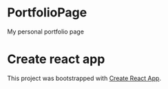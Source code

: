 # PortfolioPage
My personal portfolio page

# Create react app
This project was bootstrapped with [Create React App](https://github.com/facebookincubator/create-react-app).
